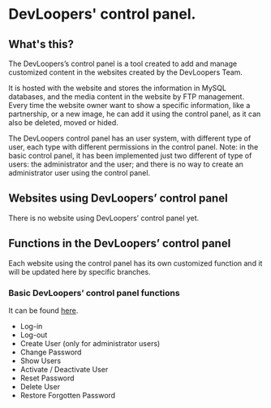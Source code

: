 <h1>DevLoopers' control panel. </h1>
<h2>What's this?</h2>
<p>The DevLoopers’s control panel is a tool created to add and manage customized content in the websites created by the DevLoopers Team. </p>
<p>It is hosted with the website and stores the information in MySQL databases, and the media content in the website by FTP management. Every time the website owner want to show a specific information, like a partnership, or a new image, he can add it using the control panel, as it can also be deleted, moved or hided. </p>
<p>The DevLoopers control panel has an user system, with different type of user, each type with different permissions in the control panel. Note: in the basic control panel, it has been implemented just two different of type of users: the administrator and the user; and there is no way to create an administrator user using the control panel. </p>
<h2>Websites using DevLoopers’ control panel</h2>
<p>There is no website using DevLoopers’ control panel yet. </p>
<h2>Functions in the DevLoopers’ control panel</h2>
<p>Each website using the control panel has its own customized function and it will be updated here by specific branches. </p>
<h3>Basic DevLoopers’ control panel functions</h3>
<p>It can be found <a href="http://controlpanel.devloopers.com.br/">here</a>. <p>
<ul>
<li>Log-in</li>
<li>Log-out</li>
<li>Create User (only for administrator users)</li>
<li>Change Password</li>
<li>Show Users</li>
<li>Activate / Deactivate User</li>
<li>Reset Password</li>
<li>Delete User</li>
<li>Restore Forgotten Password</li>
</ul>
